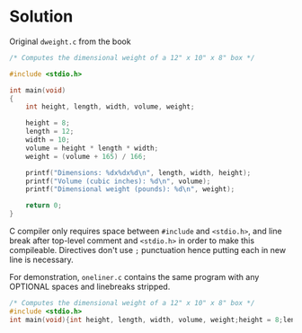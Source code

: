 # Solution

Original `dweight.c` from the book

```c
/* Computes the dimensional weight of a 12" x 10" x 8" box */

#include <stdio.h>

int main(void)
{
    int height, length, width, volume, weight;

    height = 8;
    length = 12;
    width = 10;
    volume = height * length * width;
    weight = (volume + 165) / 166;

    printf("Dimensions: %dx%dx%d\n", length, width, height);
    printf("Volume (cubic inches): %d\n", volume);
    printf("Dimensional weight (pounds): %d\n", weight);

    return 0;
}
```

C compiler only requires space between `#include` and `<stdio.h>`, and line break after top-level comment and `<stdio.h>` in order to make this compileable. Directives don't use `;` punctuation hence putting each in new line is necessary.

For demonstration, `oneliner.c` contains the same program with any OPTIONAL spaces and linebreaks stripped.

```c
/* Computes the dimensional weight of a 12" x 10" x 8" box */
#include <stdio.h>
int main(void){int height, length, width, volume, weight;height = 8;length = 12;width = 10;volume = height * length * width;weight = (volume + 165) / 166;printf("Dimensions: %dx%dx%d\n", length, width, height);printf("Volume (cubic inches): %d\n", volume);printf("Dimensional weight (pounds): %d\n", weight);return 0;}
```


